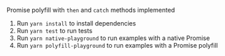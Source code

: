 Promise polyfill with `then` and `catch` methods implemented

1. Run `yarn install` to install dependencies 
2. Run `yarn test` to run tests
3. Run `yarn native-playground` to run examples with a native Promise
4. Run `yarn polyfill-playground` to run examples with a Promise polyfill

